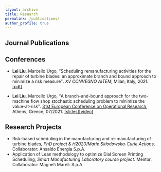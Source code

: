 ```yaml
---
layout: archive
title: Research
permalink: /publications/
author_profile: true
---
```

## Journal Publications


## Conferences

* **Lei Liu**, Marcello Urgo, <q>Scheduling remanufacturing activities for the repair of turbine blades: an approximate branch and bound approach to minimize a risk measure</q>. _XV CONVEGNO AITEM_, Milan, Italy, 2021. [\[pdf\]](/lei_liu.github.io/files/XV_AITEM_LeiLIU.pdf)

* **Lei Liu**, Marcello Urgo, <q>A branch-and-bound approach for the two-machine flow shop stochastic scheduling problem to minimize the value-at-risk</q>. [31st European Conference on Operational Research](https://euro2021athens.com/), Athens, Greece, 07/2021. [\[slides\]](/lei_liu.github.io/files/EURO2021Lei.pdf)[\[video\]](https://www.youtube.com/watch?v=JlzkkG4Bkoo)

## Research Projects

* Risk-based scheduling in the manufacturing and re-manufacturing of turbine blades, _PhD project & H2020/Marie Skłodowska-Curie Actions_. Collaborator: Ansaldo Energia S.p.A.
* Application of Lean methodology to optimize Dial Screen Printing Scheduling, _Smart Manufacturing Laboratory course project_. Mentor. Collaborator: Magneti Marelli S.p.A.
